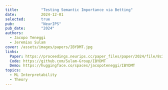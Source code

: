 ```yaml
---
title:          "Testing Semantic Importance via Betting"
date:           2024-12-01
selected:       true
pub:            "NeurIPS"
pub_date:       "2024"
authors:
  - Jacopo Teneggi
  - Jeremias Sulam
cover: /assets/images/papers/IBYDMT.jpg
links:
  Paper: https://proceedings.neurips.cc/paper_files/paper/2024/file/8c1df8153bc1b1366fe27f0785e5fdd4-Paper-Conference.pdf
  Code: https://github.com/Sulam-Group/IBYDMT
  Demo: https://huggingface.co/spaces/jacopoteneggi/IBYDMT
topics:
  - ML Interpretability
  - Theory
---
```

